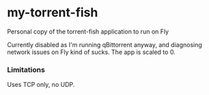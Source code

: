 # my-torrent-fish
Personal copy of the torrent-fish application to run on Fly

Currently disabled as I'm running qBittorrent anyway, and diagnosing network issues on Fly kind of sucks. The app is scaled to 0.

### Limitations
Uses TCP only, no UDP.